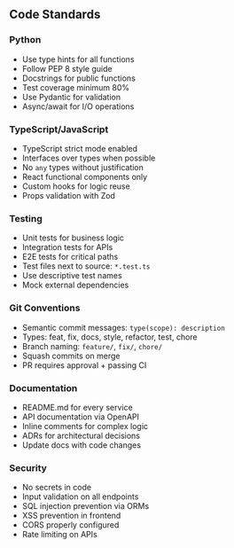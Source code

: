 ## Code Standards

### Python
- Use type hints for all functions
- Follow PEP 8 style guide
- Docstrings for public functions
- Test coverage minimum 80%
- Use Pydantic for validation
- Async/await for I/O operations

### TypeScript/JavaScript  
- TypeScript strict mode enabled
- Interfaces over types when possible
- No `any` types without justification
- React functional components only
- Custom hooks for logic reuse
- Props validation with Zod

### Testing
- Unit tests for business logic
- Integration tests for APIs
- E2E tests for critical paths
- Test files next to source: `*.test.ts`
- Use descriptive test names
- Mock external dependencies

### Git Conventions
- Semantic commit messages: `type(scope): description`
- Types: feat, fix, docs, style, refactor, test, chore
- Branch naming: `feature/`, `fix/`, `chore/`
- Squash commits on merge
- PR requires approval + passing CI

### Documentation
- README.md for every service
- API documentation via OpenAPI
- Inline comments for complex logic
- ADRs for architectural decisions
- Update docs with code changes

### Security
- No secrets in code
- Input validation on all endpoints
- SQL injection prevention via ORMs
- XSS prevention in frontend
- CORS properly configured
- Rate limiting on APIs